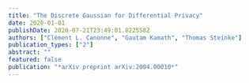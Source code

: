 ```yaml
---
title: "The Discrete Gaussian for Differential Privacy"
date: 2020-01-01
publishDate: 2020-07-21T23:49:01.822558Z
authors: ["Clément L. Canonne", "Gautam Kamath", "Thomas Steinke"]
publication_types: ["2"]
abstract: ""
featured: false
publication: "*arXiv preprint arXiv:2004.00010*"
---
```


